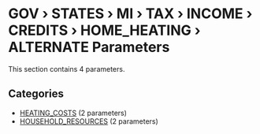 # GOV › STATES › MI › TAX › INCOME › CREDITS › HOME_HEATING › ALTERNATE Parameters

This section contains 4 parameters.

## Categories

- [HEATING_COSTS](heating_costs/index.md) (2 parameters)
- [HOUSEHOLD_RESOURCES](household_resources/index.md) (2 parameters)
